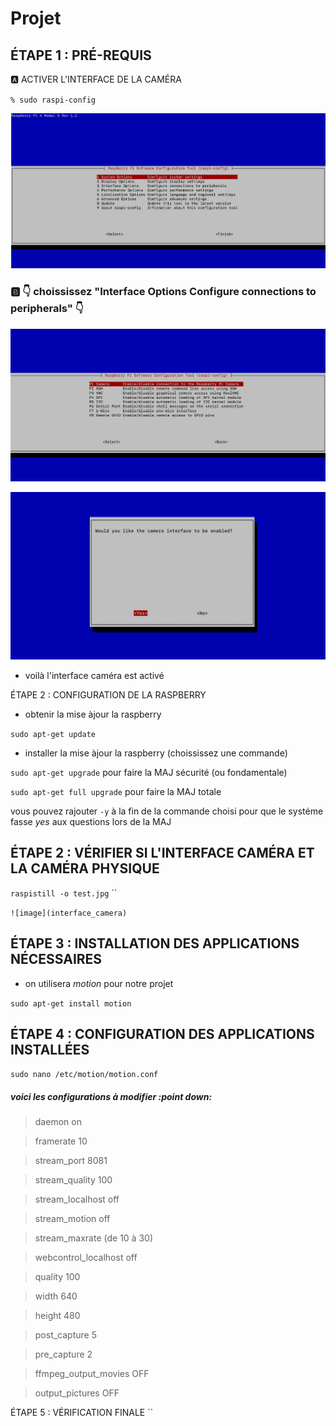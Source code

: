 # Projet
## ÉTAPE 1 : PRÉ-REQUIS


:a: ACTIVER L'INTERFACE DE LA CAMÉRA


`% sudo raspi-config`


![image](activer_camera.png)


### :b: :point_down: choississez "Interface Options    Configure connections to peripherals"  :point_down:


![image](interface_camera.png)


![image](yes_camera.png)


- voilà l'interface caméra est activé


ÉTAPE 2 : CONFIGURATION DE LA RASPBERRY


- obtenir la mise àjour la raspberry


`sudo apt-get update`


- installer la mise àjour la raspberry (choississez une commande)


`sudo apt-get upgrade` pour faire la MAJ sécurité (ou fondamentale)


`sudo apt-get full upgrade` pour faire la MAJ totale


vous pouvez rajouter `-y` à la fin de la commande choisi pour que le systéme fasse *yes* aux questions lors de la MAJ


## ÉTAPE 2 : VÉRIFIER SI L'INTERFACE CAMÉRA ET LA CAMÉRA PHYSIQUE


`raspistill -o test.jpg`
``

`![image](interface_camera)`
## ÉTAPE 3 : INSTALLATION  DES APPLICATIONS NÉCESSAIRES


- on utilisera *motion* pour notre projet


`sudo apt-get install motion`


## ÉTAPE 4 : CONFIGURATION DES APPLICATIONS INSTALLÉES


`sudo nano /etc/motion/motion.conf`


##### voici les configurations à modifier :point down:


> daemon   on


> framerate   10


> stream_port   8081


> stream_quality   100


> stream_localhost   off


> stream_motion   off


> stream_maxrate (de 10 à 30)


> webcontrol_localhost   off


> quality   100


> width   640


> height   480


> post_capture   5


> pre_capture   2


> ffmpeg_output_movies  OFF


> output_pictures   OFF

ÉTAPE 5 : VÉRIFICATION FINALE
``
